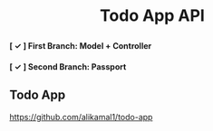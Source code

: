 # <p align="center">Todo App API</p>

#### [ ✓ ] First Branch: Model + Controller

#### [ ✓ ] Second Branch: Passport

## Todo App
<a href="https://github.com/alikamal1/todo-app" target="_blank">https://github.com/alikamal1/todo-app</a>

